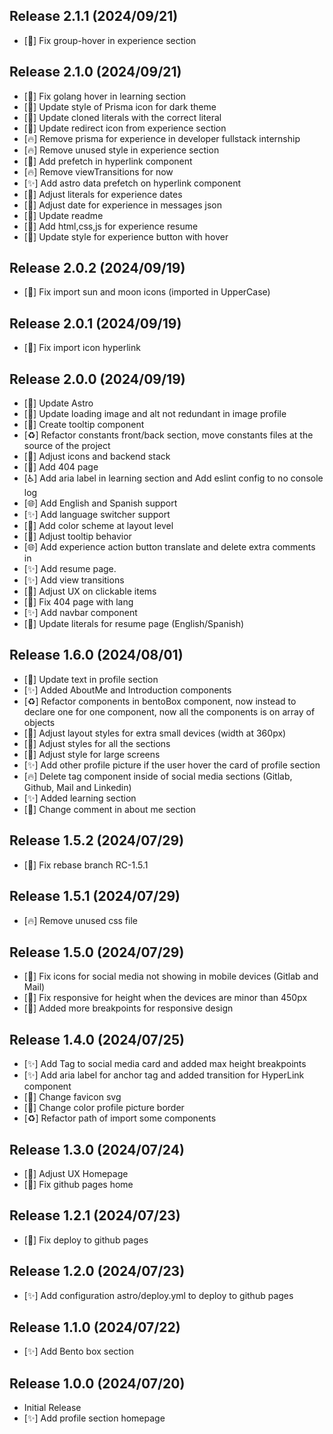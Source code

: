 ## Release 2.1.1 (2024/09/21)

- [🐛] Fix group-hover in experience section

## Release 2.1.0 (2024/09/21)

- [🐛] Fix golang hover in learning section
- [💄] Update style of Prisma icon for dark theme
- [💬] Update cloned literals with the correct literal
- [💄] Update redirect icon from experience section
- [🔥] Remove prisma for experience in developer fullstack internship
- [🔥] Remove unused style in experience section
- [🔧] Add prefetch in hyperlink component
- [🔥] Remove viewTransitions for now
- [✨] Add astro data prefetch on hyperlink component
- [💬] Adjust literals for experience dates
- [💬] Adjust date for experience in messages json
- [📝] Update readme
- [💬] Add html,css,js for experience resume
- [💄] Update style for experience button with hover

## Release 2.0.2 (2024/09/19)

- [🐛] Fix import sun and moon icons (imported in UpperCase)

## Release 2.0.1 (2024/09/19)

- [🐛] Fix import icon hyperlink

## Release 2.0.0 (2024/09/19)

- [🔧] Update Astro
- [💄] Update loading image and alt not redundant in image profile
- [💄] Create tooltip component
- [♻️] Refactor constants front/back section, move constants files at the source of the project
- [💄] Adjust icons and backend stack
- [💄] Add 404 page
- [♿️] Add aria label in learning section and Add eslint config to no console log
- [🌐] Add English and Spanish support
- [✨] Add language switcher support
- [💄] Add color scheme at layout level
- [💄] Adjust tooltip behavior
- [🌐] Add experience action button translate and delete extra comments in
- [✨] Add resume page.
- [✨] Add view transitions
- [💄] Adjust UX on clickable items
- [🐛] Fix 404 page with lang
- [✨] Add navbar component
- [💬] Update literals for resume page (English/Spanish)

## Release 1.6.0 (2024/08/01)

- [💬] Update text in profile section
- [✨] Added AboutMe and Introduction components
- [♻️] Refactor components in bentoBox component, now instead to declare one for one component, now all the components is on array of objects
- [💄] Adjust layout styles for extra small devices (width at 360px)
- [💄] Adjust styles for all the sections
- [💄] Adjust style for large screens
- [✨] Add other profile picture if the user hover the card of profile section
- [🔥] Delete tag component inside of social media sections (Gitlab, Github, Mail and Linkedin)
- [✨] Added learning section
- [💬] Change comment in about me section

## Release 1.5.2 (2024/07/29)

- [🐛] Fix rebase branch RC-1.5.1

## Release 1.5.1 (2024/07/29)

- [🔥] Remove unused css file

## Release 1.5.0 (2024/07/29)

- [🐛] Fix icons for social media not showing in mobile devices (Gitlab and Mail)
- [📱] Fix responsive for height when the devices are minor than 450px
- [🔧] Added more breakpoints for responsive design

## Release 1.4.0 (2024/07/25)

- [✨] Add Tag to social media card and added max height breakpoints
- [✨] Add aria label for anchor tag and added transition for HyperLink component
- [💄] Change favicon svg
- [💄] Change color profile picture border
- [♻️] Refactor path of import some components

## Release 1.3.0 (2024/07/24)

- [💄] Adjust UX Homepage
- [🐛] Fix github pages home

## Release 1.2.1 (2024/07/23)

- [🐛] Fix deploy to github pages

## Release 1.2.0 (2024/07/23)

- [✨] Add configuration astro/deploy.yml to deploy to github pages

## Release 1.1.0 (2024/07/22)

- [✨] Add Bento box section

## Release 1.0.0 (2024/07/20)

- Initial Release
- [✨] Add profile section homepage
